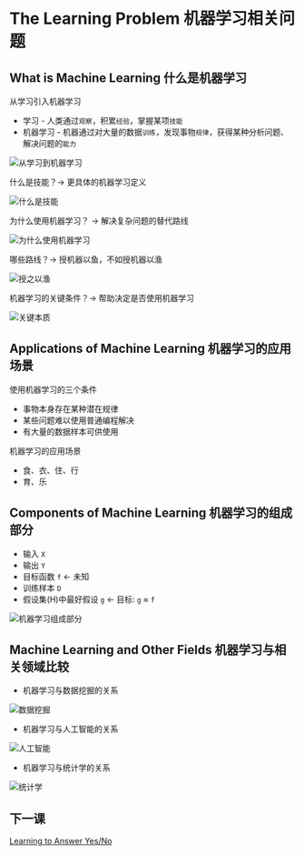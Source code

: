 # The Learning Problem 机器学习相关问题
## What is Machine Learning 什么是机器学习

从学习引入机器学习
- 学习 - 人类通过`观察`，积累`经验`，掌握某项`技能`
- 机器学习 - 机器通过对大量的数据`训练`，发现事物`规律`，获得某种分析问题、解决问题的`能力`

![从学习到机器学习](/images/jqxx00.png)

什么是技能？-> 更具体的机器学习定义

![什么是技能](/images/jqxx01.png)

为什么使用机器学习？ -> 解决复杂问题的替代路线

![为什么使用机器学习](/images/jqxx02.png)

哪些路线？-> 授机器以鱼，不如授机器以渔

![授之以渔](images/jqxx03.png)

机器学习的关键条件？-> 帮助决定是否使用机器学习

![关键本质](images/jqxx04.png)

## Applications of Machine Learning 机器学习的应用场景

使用机器学习的三个条件
- 事物本身存在某种潜在规律
- 某些问题难以使用普通编程解决
- 有大量的数据样本可供使用

机器学习的应用场景
- 食、衣、住、行
- 育、乐

## Components of Machine Learning 机器学习的组成部分

- 输入 `X`
- 输出 `Y`
- 目标函数 `f` <- 未知
- 训练样本 `D`
- 假设集(H)中最好假设 `g` <- 目标: `g` ≈ `f`

![机器学习组成部分](/images/mlzc.png)

## Machine Learning and Other Fields 机器学习与相关领域比较

- 机器学习与数据挖掘的关系

![数据挖掘](/images/mldm.png)

- 机器学习与人工智能的关系

![人工智能](/images/mlai.png)

- 机器学习与统计学的关系

![统计学](/images/mlst.png)

## 下一课

[Learning to Answer Yes/No](/note/MLF/mlf02.md)
